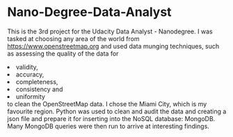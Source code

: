 # Nano-Degree-Data-Analyst
This is the 3rd project for the Udacity Data Analyst - Nanodegree. I was tasked at choosing any area of the world from 
https://www.openstreetmap.org and used data munging techniques, such as assessing the quality of the data for<li> validity,</li><li>accuracy,</li><li>completeness,</li><li>consistency and</li><li>uniformity</li> to clean the OpenStreetMap data.
I chose the Miami City, which is my favourite region. Python was used to clean and audit the data and creating a json file and
prepare it for inserting into the NoSQL database: MongoDB. Many  MongoDB queries were then run to arrive at interesting findings.
